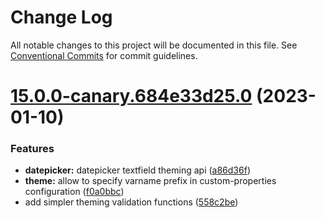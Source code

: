 # Change Log

All notable changes to this project will be documented in this file.
See [Conventional Commits](https://conventionalcommits.org) for commit guidelines.

# [15.0.0-canary.684e33d25.0](https://github.com/material-components/material-components-web/compare/v14.0.0...v15.0.0-canary.684e33d25.0) (2023-01-10)


### Features

* **datepicker:** datepicker textfield theming api ([a86d36f](https://github.com/material-components/material-components-web/commit/a86d36fd2ac987f5a7ca160470964ff58b198300))
* **theme:** allow to specify varname prefix in custom-properties configuration ([f0a0bbc](https://github.com/material-components/material-components-web/commit/f0a0bbc754058398bdef427d3646a0794a07047a))
* add simpler theming validation functions ([558c2be](https://github.com/material-components/material-components-web/commit/558c2be6282cfe6db7f166d21350f866011955f8))
